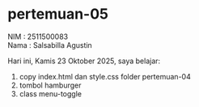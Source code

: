 # pertemuan-05

NIM : 2511500083<br>
Nama : Salsabilla Agustin<br>

Hari ini, Kamis 23 Oktober 2025, saya belajar:
<ol>
  <li>copy index.html dan style.css folder pertemuan-04</li>
  <li>tombol hamburger</li>
  <li>class menu-toggle</li>
</ol>  
